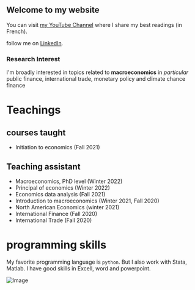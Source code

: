## Welcome to my website

You can visit [my YouTube Channel](https://cutt.ly/VScY1pS) where I share my best readings (in French).

follow me on [LinkedIn](https://www.linkedin.com/feed/).

### Research Interest

I'm broadly interested in topics related to **macroeconomics** in _particular_ public finance, international trade, monetary policy and climate chance finance


# Teachings
## courses taught 
- Initiation to economics (Fall 2021)
## Teaching assistant

- Macroeconomics, PhD level (Winter 2022) 
- Principal of economics (Winter 2022)
- Economics data analysis (Fall 2021)
- Introduction to macroeconomics (Winter 2021, Fall 2020)
- North American Economics (winter 2021)
- International Finance (Fall 2020)
- International Trade (Fall 2020)

# programming skills
My favorite programming language is `python`. But I also work with Stata, Matlab. I have good skills in Excell, word and powerpoint. 



![Image](src)





